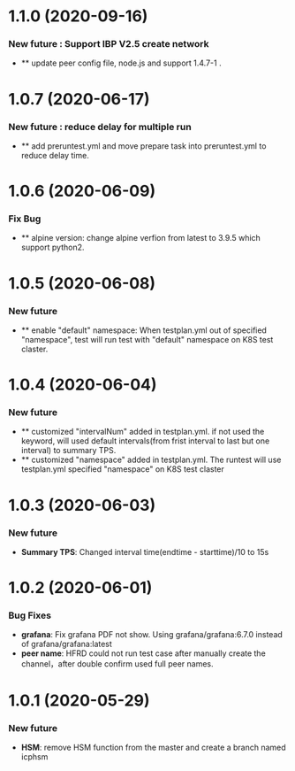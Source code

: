 # 1.1.0 (2020-09-16)
### New future : Support IBP V2.5 create network
* ** update peer config file, node.js and support 1.4.7-1
.
# 1.0.7 (2020-06-17)
### New future : reduce delay for multiple run
* ** add preruntest.yml and move prepare task into preruntest.yml to reduce delay time.

# 1.0.6 (2020-06-09)
### Fix Bug
* ** alpine version: change alpine verfion from latest to 3.9.5 which support python2.

# 1.0.5 (2020-06-08)
### New future
* ** enable "default" namespace: When testplan.yml out of specified "namespace", test will run test with "default" namespace on K8S test claster.

# 1.0.4 (2020-06-04)
### New future
* ** customized "intervalNum" added in testplan.yml. if not used the keyword, will used default intervals(from frist interval to last but one interval) to summary TPS.
* ** customized "namespace" added in testplan.yml. The runtest will use testplan.yml specified "namespace" on K8S test claster

# 1.0.3 (2020-06-03)

### New future
* **Summary TPS**: Changed interval time(endtime - starttime)/10 to 15s


# 1.0.2 (2020-06-01)

### Bug Fixes
* **grafana**: Fix grafana PDF not show. Using grafana/grafana:6.7.0 instead of grafana/grafana:latest
* **peer name**: HFRD could not run test case after manually create the channel，after double confirm used full peer names.

# 1.0.1 (2020-05-29)

### New future
* **HSM**: remove HSM function from the master and create a branch named icphsm
